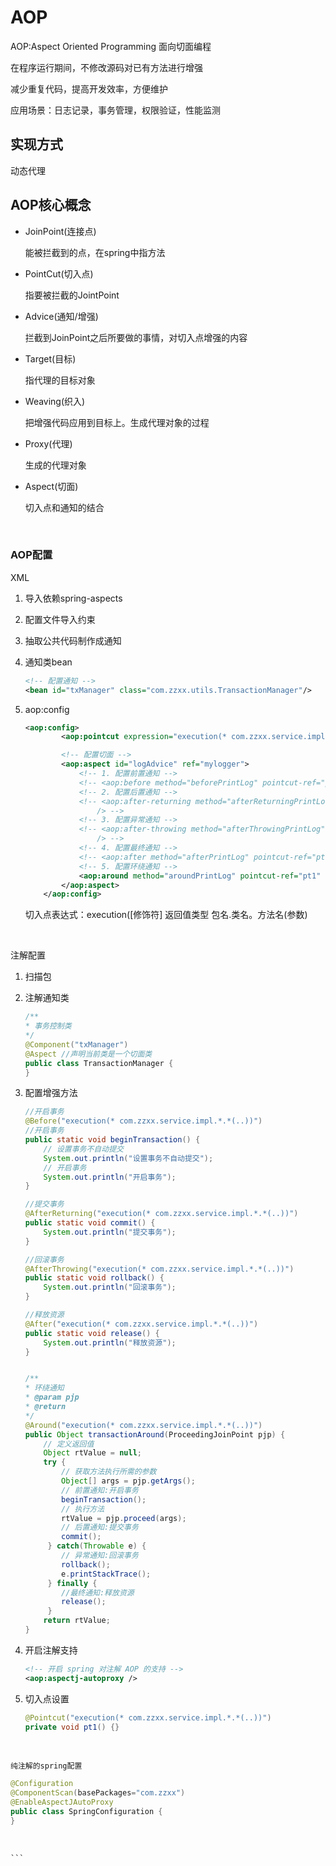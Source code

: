 # AOP

AOP:Aspect Oriented Programming	面向切面编程

在程序运行期间，不修改源码对已有方法进行增强

减少重复代码，提高开发效率，方便维护

应用场景：日志记录，事务管理，权限验证，性能监测

## 实现方式

动态代理

## AOP核心概念

* JoinPoint(连接点)

  能被拦截到的点，在spring中指方法
* PointCut(切入点)

  指要被拦截的JointPoint
* Advice(通知/增强)

  拦截到JoinPoint之后所要做的事情，对切入点增强的内容
* Target(目标)

  指代理的目标对象
* Weaving(织入)

  把增强代码应用到目标上。生成代理对象的过程
* Proxy(代理)

  生成的代理对象
* Aspect(切面)

  切入点和通知的结合

‍

### AOP配置

XML

1. 导入依赖spring-aspects
2. 配置文件导入约束
3. 抽取公共代码制作成通知
4. 通知类bean

    ```xml
    <!-- 配置通知 -->
    <bean id="txManager" class="com.zzxx.utils.TransactionManager"/>
    ```

5. aop:config

    ```xml
    <aop:config>
    		<aop:pointcut expression="execution(* com.zzxx.service.impl.*.*(..))" id="pt1"/>

    		<!-- 配置切面 -->
    		<aop:aspect id="logAdvice" ref="mylogger">
    			<!-- 1. 配置前置通知 -->
    			<!-- <aop:before method="beforePrintLog" pointcut-ref="pt1" /> -->
    			<!-- 2. 配置后置通知 -->
    			<!-- <aop:after-returning method="afterReturningPrintLog" pointcut-ref="pt1" 
    				/> -->
    			<!-- 3. 配置异常通知 -->
    			<!-- <aop:after-throwing method="afterThrowingPrintLog" pointcut-ref="pt1" 
    				/> -->
    			<!-- 4. 配置最终通知 -->
    			<!-- <aop:after method="afterPrintLog" pointcut-ref="pt1" /> -->
    			<!-- 5. 配置环绕通知 -->
    			<aop:around method="aroundPrintLog" pointcut-ref="pt1" />
    		</aop:aspect>
    	</aop:config>
    ```

	切入点表达式：execution([修饰符] 返回值类型 包名.类名。方法名(参数)

‍

注解配置

1. 扫描包
2. 注解通知类

    ```java
    /**
    * 事务控制类
    */
    @Component("txManager")
    @Aspect //声明当前类是一个切面类
    public class TransactionManager {
    }
    ```

3. 配置增强方法

    ```java
    //开启事务
    @Before("execution(* com.zzxx.service.impl.*.*(..))")
    //开启事务
    public static void beginTransaction() {
    	// 设置事务不⾃动提交
    	System.out.println("设置事务不⾃动提交");
    	// 开启事务
    	System.out.println("开启事务");
    }

    //提交事务
    @AfterReturning("execution(* com.zzxx.service.impl.*.*(..))")
    public static void commit() {
    	System.out.println("提交事务");
    }

    //回滚事务
    @AfterThrowing("execution(* com.zzxx.service.impl.*.*(..))")
    public static void rollback() {
    	System.out.println("回滚事务");
    }

    //释放资源
    @After("execution(* com.zzxx.service.impl.*.*(..))")
    public static void release() {
    	System.out.println("释放资源");
    }


    /**
    * 环绕通知
    * @param pjp
    * @return
    */
    @Around("execution(* com.zzxx.service.impl.*.*(..))")
    public Object transactionAround(ProceedingJoinPoint pjp) {
    	// 定义返回值
    	Object rtValue = null;
    	try {
    		// 获取⽅法执⾏所需的参数
    		Object[] args = pjp.getArgs();
    		// 前置通知:开启事务
    		beginTransaction();
    		// 执⾏⽅法
    		rtValue = pjp.proceed(args);
    		// 后置通知:提交事务
    		commit();
    	 } catch(Throwable e) {
    		// 异常通知:回滚事务
    		rollback();
    		e.printStackTrace();
    	 } finally {
    		//最终通知:释放资源
    		release();
    	 }
    	return rtValue;
    }
    ```

4. 开启注解支持

    ```xml
    <!-- 开启 spring 对注解 AOP 的⽀持 -->
    <aop:aspectj-autoproxy />
    ```

5. 切入点设置

    ```java
    @Pointcut("execution(* com.zzxx.service.impl.*.*(..))")
    private void pt1() {}
    ```

‍

	纯注解的spring配置

```java
@Configuration
@ComponentScan(basePackages="com.zzxx")
@EnableAspectJAutoProxy
public class SpringConfiguration {
}
```

‍

	```
